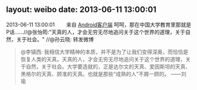 layout: weibo
date: 2013-06-11 13:00:01
---
2013-06-11 13:00:01  &nbsp;&nbsp;&nbsp;&nbsp;&nbsp;&nbsp; 来自 <a href="http://app.weibo.com/t/feed/c66T5g" rel="nofollow">Android客户端</a>
呵呵，那在中国大学教育里那就是P话……//@张怡筠:"天真的人，才会无穷无尽地追问关于这个世界的道理，关于自然，关于社会。" //@孙云晓: 转发微博
>  @李镇西: 我相信大学精神的本质，并不是为了让我们变得深奥，而恰恰是恢复人类的天真。天真的人，才会无穷无尽地追问关于这个世界的道理，关于自然，关于社会。大学要造就的，正是达尔文的天真、爱因斯坦的天真、黑格尔的天真、顾准的天真。也就是那些“成熟的人”不屑一顾的。 ——刘瑜 ​​​
